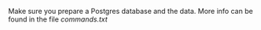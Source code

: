 Make sure you prepare a Postgres database and the data. More info can be found in the file _commands.txt_